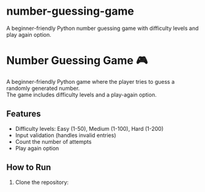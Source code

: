 # number-guessing-game
A beginner-friendly Python number guessing game with difficulty levels and play again option.
# Number Guessing Game 🎮

A beginner-friendly Python game where the player tries to guess a randomly generated number.  
The game includes difficulty levels and a play-again option.

## Features
- Difficulty levels: Easy (1-50), Medium (1-100), Hard (1-200)
- Input validation (handles invalid entries)
- Count the number of attempts
- Play again option

## How to Run
1. Clone the repository:
